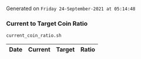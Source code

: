Generated on `Friday 24-September-2021 at 05:14:48`

### Current to Target Coin Ratio
`current_coin_ratio.sh`

Date|Current|Target|Ratio
---|---|---|---
